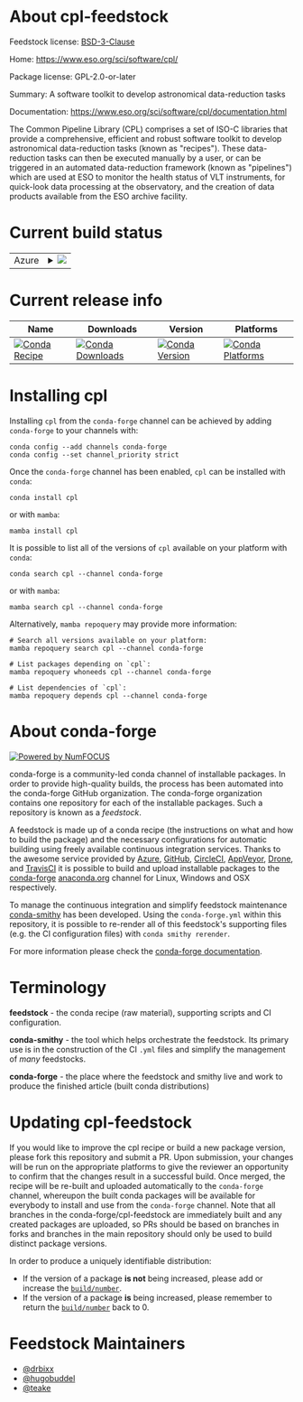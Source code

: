 About cpl-feedstock
===================

Feedstock license: [BSD-3-Clause](https://github.com/conda-forge/cpl-feedstock/blob/main/LICENSE.txt)

Home: https://www.eso.org/sci/software/cpl/

Package license: GPL-2.0-or-later

Summary: A software toolkit to develop astronomical data-reduction tasks

Documentation: https://www.eso.org/sci/software/cpl/documentation.html

The Common Pipeline Library (CPL) comprises a set of ISO-C libraries
that provide a comprehensive, efficient and robust software toolkit
to develop astronomical data-reduction tasks (known as "recipes").
These data-reduction tasks can then be executed manually by a user,
or can be triggered in an automated data-reduction framework (known
as "pipelines") which are used at ESO to monitor the health status
of VLT instruments, for quick-look data processing at the observatory,
and the creation of data products available from the ESO archive facility.


Current build status
====================


<table>
    
  <tr>
    <td>Azure</td>
    <td>
      <details>
        <summary>
          <a href="https://dev.azure.com/conda-forge/feedstock-builds/_build/latest?definitionId=15635&branchName=main">
            <img src="https://dev.azure.com/conda-forge/feedstock-builds/_apis/build/status/cpl-feedstock?branchName=main">
          </a>
        </summary>
        <table>
          <thead><tr><th>Variant</th><th>Status</th></tr></thead>
          <tbody><tr>
              <td>linux_64</td>
              <td>
                <a href="https://dev.azure.com/conda-forge/feedstock-builds/_build/latest?definitionId=15635&branchName=main">
                  <img src="https://dev.azure.com/conda-forge/feedstock-builds/_apis/build/status/cpl-feedstock?branchName=main&jobName=linux&configuration=linux%20linux_64_" alt="variant">
                </a>
              </td>
            </tr>
          </tbody>
        </table>
      </details>
    </td>
  </tr>
</table>

Current release info
====================

| Name | Downloads | Version | Platforms |
| --- | --- | --- | --- |
| [![Conda Recipe](https://img.shields.io/badge/recipe-cpl-green.svg)](https://anaconda.org/conda-forge/cpl) | [![Conda Downloads](https://img.shields.io/conda/dn/conda-forge/cpl.svg)](https://anaconda.org/conda-forge/cpl) | [![Conda Version](https://img.shields.io/conda/vn/conda-forge/cpl.svg)](https://anaconda.org/conda-forge/cpl) | [![Conda Platforms](https://img.shields.io/conda/pn/conda-forge/cpl.svg)](https://anaconda.org/conda-forge/cpl) |

Installing cpl
==============

Installing `cpl` from the `conda-forge` channel can be achieved by adding `conda-forge` to your channels with:

```
conda config --add channels conda-forge
conda config --set channel_priority strict
```

Once the `conda-forge` channel has been enabled, `cpl` can be installed with `conda`:

```
conda install cpl
```

or with `mamba`:

```
mamba install cpl
```

It is possible to list all of the versions of `cpl` available on your platform with `conda`:

```
conda search cpl --channel conda-forge
```

or with `mamba`:

```
mamba search cpl --channel conda-forge
```

Alternatively, `mamba repoquery` may provide more information:

```
# Search all versions available on your platform:
mamba repoquery search cpl --channel conda-forge

# List packages depending on `cpl`:
mamba repoquery whoneeds cpl --channel conda-forge

# List dependencies of `cpl`:
mamba repoquery depends cpl --channel conda-forge
```


About conda-forge
=================

[![Powered by
NumFOCUS](https://img.shields.io/badge/powered%20by-NumFOCUS-orange.svg?style=flat&colorA=E1523D&colorB=007D8A)](https://numfocus.org)

conda-forge is a community-led conda channel of installable packages.
In order to provide high-quality builds, the process has been automated into the
conda-forge GitHub organization. The conda-forge organization contains one repository
for each of the installable packages. Such a repository is known as a *feedstock*.

A feedstock is made up of a conda recipe (the instructions on what and how to build
the package) and the necessary configurations for automatic building using freely
available continuous integration services. Thanks to the awesome service provided by
[Azure](https://azure.microsoft.com/en-us/services/devops/), [GitHub](https://github.com/),
[CircleCI](https://circleci.com/), [AppVeyor](https://www.appveyor.com/),
[Drone](https://cloud.drone.io/welcome), and [TravisCI](https://travis-ci.com/)
it is possible to build and upload installable packages to the
[conda-forge](https://anaconda.org/conda-forge) [anaconda.org](https://anaconda.org/)
channel for Linux, Windows and OSX respectively.

To manage the continuous integration and simplify feedstock maintenance
[conda-smithy](https://github.com/conda-forge/conda-smithy) has been developed.
Using the ``conda-forge.yml`` within this repository, it is possible to re-render all of
this feedstock's supporting files (e.g. the CI configuration files) with ``conda smithy rerender``.

For more information please check the [conda-forge documentation](https://conda-forge.org/docs/).

Terminology
===========

**feedstock** - the conda recipe (raw material), supporting scripts and CI configuration.

**conda-smithy** - the tool which helps orchestrate the feedstock.
                   Its primary use is in the construction of the CI ``.yml`` files
                   and simplify the management of *many* feedstocks.

**conda-forge** - the place where the feedstock and smithy live and work to
                  produce the finished article (built conda distributions)


Updating cpl-feedstock
======================

If you would like to improve the cpl recipe or build a new
package version, please fork this repository and submit a PR. Upon submission,
your changes will be run on the appropriate platforms to give the reviewer an
opportunity to confirm that the changes result in a successful build. Once
merged, the recipe will be re-built and uploaded automatically to the
`conda-forge` channel, whereupon the built conda packages will be available for
everybody to install and use from the `conda-forge` channel.
Note that all branches in the conda-forge/cpl-feedstock are
immediately built and any created packages are uploaded, so PRs should be based
on branches in forks and branches in the main repository should only be used to
build distinct package versions.

In order to produce a uniquely identifiable distribution:
 * If the version of a package **is not** being increased, please add or increase
   the [``build/number``](https://docs.conda.io/projects/conda-build/en/latest/resources/define-metadata.html#build-number-and-string).
 * If the version of a package **is** being increased, please remember to return
   the [``build/number``](https://docs.conda.io/projects/conda-build/en/latest/resources/define-metadata.html#build-number-and-string)
   back to 0.

Feedstock Maintainers
=====================

* [@drbixx](https://github.com/drbixx/)
* [@hugobuddel](https://github.com/hugobuddel/)
* [@teake](https://github.com/teake/)

